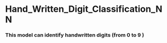 # Hand_Written_Digit_Classification_NN
### This model can identify handwritten digits (from 0 to 9 )
